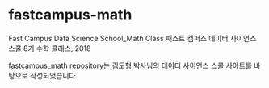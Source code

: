 # fastcampus-math
Fast Campus Data Science School_Math Class
패스트 캠퍼스 데이터 사이언스 스쿨 8기 수학 클래스, 2018

fastcampus_math repository는 김도형 박사님의 [데이터 사이언스 스쿨](https://datascienceschool.net/view-notebook/661128713b654edc928ecb455a826b1d/) 사이트를 바탕으로 작성되었습니다.


